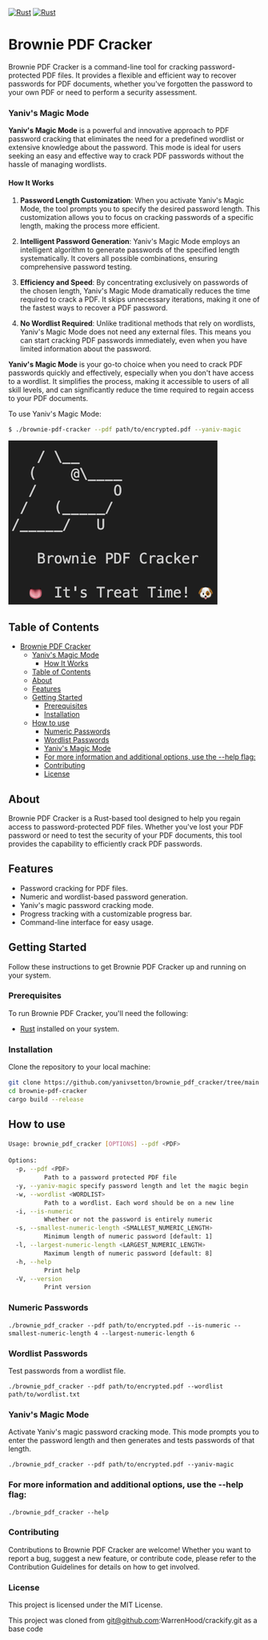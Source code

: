 [![Rust](https://github.com/yanivsetton/brownie_pdf_cracker/actions/workflows/rust.yml/badge.svg?branch=main)](https://github.com/yanivsetton/brownie_pdf_cracker/actions/workflows/rust.yml)
[![Rust](https://github.com/yanivsetton/brownie_pdf_cracker/actions/workflows/docker-image.yml/badge.svg?branch=main)](https://github.com/yanivsetton/brownie_pdf_cracker/actions/workflows/docker-image.yml)
# Brownie PDF Cracker

Brownie PDF Cracker is a command-line tool for cracking password-protected PDF files. It provides a flexible and efficient way to recover passwords for PDF documents, whether you've forgotten the password to your own PDF or need to perform a security assessment.

### Yaniv's Magic Mode

**Yaniv's Magic Mode** is a powerful and innovative approach to PDF password cracking that eliminates the need for a predefined wordlist or extensive knowledge about the password. This mode is ideal for users seeking an easy and effective way to crack PDF passwords without the hassle of managing wordlists.

#### How It Works

1. **Password Length Customization**: When you activate Yaniv's Magic Mode, the tool prompts you to specify the desired password length. This customization allows you to focus on cracking passwords of a specific length, making the process more efficient.

2. **Intelligent Password Generation**: Yaniv's Magic Mode employs an intelligent algorithm to generate passwords of the specified length systematically. It covers all possible combinations, ensuring comprehensive password testing.

3. **Efficiency and Speed**: By concentrating exclusively on passwords of the chosen length, Yaniv's Magic Mode dramatically reduces the time required to crack a PDF. It skips unnecessary iterations, making it one of the fastest ways to recover a PDF password.

4. **No Wordlist Required**: Unlike traditional methods that rely on wordlists, Yaniv's Magic Mode does not need any external files. This means you can start cracking PDF passwords immediately, even when you have limited information about the password.

**Yaniv's Magic Mode** is your go-to choice when you need to crack PDF passwords quickly and effectively, especially when you don't have access to a wordlist. It simplifies the process, making it accessible to users of all skill levels, and can significantly reduce the time required to regain access to your PDF documents.

To use Yaniv's Magic Mode:

```bash
$ ./brownie-pdf-cracker --pdf path/to/encrypted.pdf --yaniv-magic
```

![Brownie PDF Cracker](banner.png)

## Table of Contents

- [Brownie PDF Cracker](#brownie-pdf-cracker)
    - [Yaniv's Magic Mode](#yanivs-magic-mode)
      - [How It Works](#how-it-works)
  - [Table of Contents](#table-of-contents)
  - [About](#about)
  - [Features](#features)
  - [Getting Started](#getting-started)
    - [Prerequisites](#prerequisites)
    - [Installation](#installation)
  - [How to use](#how-to-use)
    - [Numeric Passwords](#numeric-passwords)
    - [Wordlist Passwords](#wordlist-passwords)
    - [Yaniv's Magic Mode](#yanivs-magic-mode-1)
    - [For more information and additional options, use the --help flag:](#for-more-information-and-additional-options-use-the---help-flag)
    - [Contributing](#contributing)
    - [License](#license)

## About

Brownie PDF Cracker is a Rust-based tool designed to help you regain access to password-protected PDF files. Whether you've lost your PDF password or need to test the security of your PDF documents, this tool provides the capability to efficiently crack PDF passwords.

## Features

- Password cracking for PDF files.
- Numeric and wordlist-based password generation.
- Yaniv's magic password cracking mode.
- Progress tracking with a customizable progress bar.
- Command-line interface for easy usage.

## Getting Started

Follow these instructions to get Brownie PDF Cracker up and running on your system.

### Prerequisites

To run Brownie PDF Cracker, you'll need the following:

- [Rust](https://www.rust-lang.org/tools/install) installed on your system.

### Installation
Clone the repository to your local machine:

```bash
git clone https://github.com/yanivsetton/brownie_pdf_cracker/tree/main
cd brownie-pdf-cracker
cargo build --release
```
## How to use
```bash
Usage: brownie_pdf_cracker [OPTIONS] --pdf <PDF>

Options:
  -p, --pdf <PDF>
          Path to a password protected PDF file
  -y, --yaniv-magic specify password length and let the magic begin
  -w, --wordlist <WORDLIST>
          Path to a wordlist. Each word should be on a new line
  -i, --is-numeric
          Whether or not the password is entirely numeric
  -s, --smallest-numeric-length <SMALLEST_NUMERIC_LENGTH>
          Minimum length of numeric password [default: 1]
  -l, --largest-numeric-length <LARGEST_NUMERIC_LENGTH>
          Maximum length of numeric password [default: 8]
  -h, --help
          Print help
  -V, --version
          Print version
```

### Numeric Passwords
```
./brownie_pdf_cracker --pdf path/to/encrypted.pdf --is-numeric --smallest-numeric-length 4 --largest-numeric-length 6
```

### Wordlist Passwords
Test passwords from a wordlist file.
```
./brownie_pdf_cracker --pdf path/to/encrypted.pdf --wordlist path/to/wordlist.txt
```

### Yaniv's Magic Mode
Activate Yaniv's magic password cracking mode. This mode prompts you to enter the password length and then generates and tests passwords of that length.
```
./brownie_pdf_cracker --pdf path/to/encrypted.pdf --yaniv-magic
```

### For more information and additional options, use the --help flag:
```
./brownie_pdf_cracker --help
```

### Contributing
Contributions to Brownie PDF Cracker are welcome! Whether you want to report a bug, suggest a new feature, or contribute code, please refer to the Contribution Guidelines for details on how to get involved.

### License
This project is licensed under the MIT License.





This project was cloned from git@github.com:WarrenHood/crackify.git
as a base code
